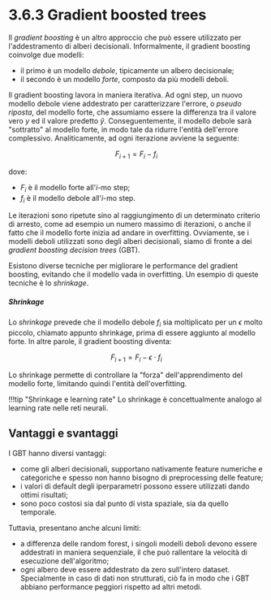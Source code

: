 
# 3.6.3 Gradient boosted trees

Il *gradient boosting* è un altro approccio che può essere utilizzato per l'addestramento di alberi decisionali. Informalmente, il gradient boosting coinvolge due modelli:

* il primo è un modello *debole*, tipicamente un albero decisionale;
* il secondo è un modello *forte*, composto da più modelli deboli.

Il gradient boosting lavora in maniera iterativa. Ad ogni step, un nuovo modello debole viene addestrato per caratterizzare l'errore, o *pseudo riposta*, del modello forte, che assumiamo essere la differenza tra il valore vero $y$ ed il valore predetto $\hat{y}$. Conseguentemente, il modello debole sarà "sottratto" al modello forte, in modo tale da ridurre l'entità dell'errore complessivo. Analiticamente, ad ogni iterazione avviene la seguente:

$$
F_{i+1} = F_i - f_i
$$

dove:

* $F_i$ è il modello forte all'$i$-mo step;
* $f_i$ è il modello debole all'$i$-mo step.

Le iterazioni sono ripetute sino al raggiungimento di un determinato criterio di arresto, come ad esempio un numero massimo di iterazioni, o anche il fatto che il modello forte inizia ad andare in overfitting. Ovviamente, se i modelli deboli utilizzati sono degli alberi decisionali, siamo di fronte a dei *gradient boosting decision trees* (GBT).

Esistono diverse tecniche per migliorare le performance del gradient boosting, evitando che il modello vada in overfitting. Un esempio di queste tecniche è lo *shrinkage*.

##### Shrinkage

Lo *shrinkage* prevede che il modello debole $f_i$ sia moltiplicato per un $\epsilon$ molto piccolo, chiamato appunto shrinkage, prima di essere aggiunto al modello forte. In altre parole, il gradient boosting diventa:

$$
F_{i+1} = F_i - \epsilon \cdot f_i
$$

Lo shrinkage permette di controllare la "forza" dell'apprendimento del modello forte, limitando quindi l'entità dell'overfitting.

!!!tip "Shrinkage e learning rate"
    Lo shrinkage è concettualmente analogo al learning rate nelle reti neurali.

## Vantaggi e svantaggi

I GBT hanno diversi vantaggi:

* come gli alberi decisionali, supportano nativamente feature numeriche e categoriche e spesso non hanno bisogno di preprocessing delle feature;
* i valori di default degli iperparametri possono essere utilizzati dando ottimi risultati;
* sono poco costosi sia dal punto di vista spaziale, sia da quello temporale.

Tuttavia, presentano anche alcuni limiti:

* a differenza delle random forest, i singoli modelli deboli devono essere addestrati in maniera sequenziale, il che può rallentare la velocità di esecuzione dell'algoritmo;
* ogni albero deve essere addestrato da zero sull'intero dataset. Specialmente in caso di dati non strutturati, ciò fa in modo che i GBT abbiano performance peggiori rispetto ad altri metodi.
